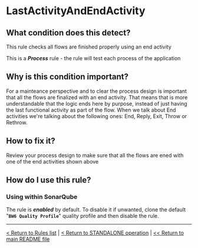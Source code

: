 # LastActivityAndEndActivity

## What condition does this detect?

This rule checks all flows are finished properly using an end activity

This is a ***Process*** rule - the rule will test each process of the application

## Why is this condition important?

For a mainteance perspective and to clear the process design is important that all the flows are finalized with an end activity. That means that is more understandable that the logic ends here by purpose, instead of just having the last functional activity as part of the flow. When we talk about End activities we're talking about the following ones: End, Reply, Exit, Throw or Rethrow.

## How to fix it?

Review your process design to make sure that all the flows are ened with one of the end activities shown above

## How do I use this rule?

### Using within SonarQube

The rule is **_enabled_** by default. To disable it if unwanted, clone the default "**`BW6 Quality Profile`**" quality profile and then disable the rule.

---
[< Return to Rules list](./RULES.md) | [< Return to STANDALONE operation](../STANDALONE.md) | [<< Return to main README file](../../README.md)
